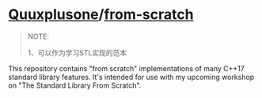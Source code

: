 # [Quuxplusone](https://github.com/Quuxplusone)/**[from-scratch](https://github.com/Quuxplusone/from-scratch)**

> NOTE: 
>
> 1、可以作为学习STL实现的范本

This repository contains "from scratch" implementations of many C++17 standard library features. It's intended for use with my upcoming workshop on "The Standard Library From Scratch".
